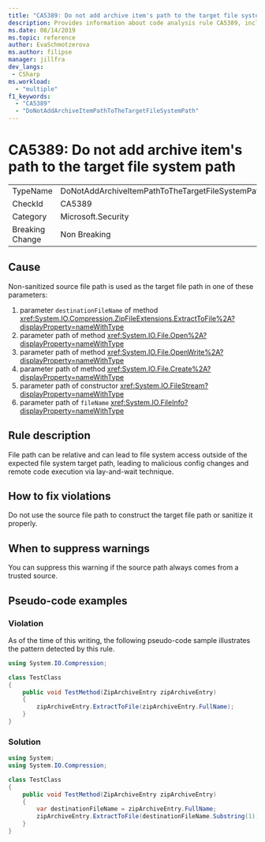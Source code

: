 ```yaml
---
title: "CA5389: Do not add archive item's path to the target file system path"
description: Provides information about code analysis rule CA5389, including causes, how to fix violations, and when to suppress it.
ms.date: 08/14/2019
ms.topic: reference
author: EvaSchmotzerova
ms.author: filipse
manager: jillfra
dev_langs:
 - CSharp
ms.workload:
  - "multiple"
f1_keywords:
  - "CA5389"
  - "DoNotAddArchiveItemPathToTheTargetFileSystemPath"
---
```

# CA5389: Do not add archive item's path to the target file system path

|||
|-|-|
|TypeName|DoNotAddArchiveItemPathToTheTargetFileSystemPath|
|CheckId|CA5389|
|Category|Microsoft.Security|
|Breaking Change|Non Breaking|

## Cause

Non-sanitized source file path is used as the target file path in one of these parameters:
1.	parameter `destinationFileName` of method <xref:System.IO.Compression.ZipFileExtensions.ExtractToFile%2A?displayProperty=nameWithType>
2.	parameter path of method <xref:System.IO.File.Open%2A?displayProperty=nameWithType>
3.	parameter path of method <xref:System.IO.File.OpenWrite%2A?displayProperty=nameWithType>
4.	parameter path of method <xref:System.IO.File.Create%2A?displayProperty=nameWithType>
5.	parameter path of constructor <xref:System.IO.FileStream?displayProperty=nameWithType>
6.	parameter path of `fileName` <xref:System.IO.FileInfo?displayProperty=nameWithType>

## Rule description

File path can be relative and can lead to file system access outside of the expected file system target path, leading to malicious config changes and remote code execution via lay-and-wait technique.

## How to fix violations

Do not use the source file path to construct the target file path or sanitize it properly.

## When to suppress warnings

You can suppress this warning if the source path always comes from a trusted source.

## Pseudo-code examples

### Violation

As of the time of this writing, the following pseudo-code sample illustrates the pattern detected by this rule.

```csharp
using System.IO.Compression;

class TestClass
{
    public void TestMethod(ZipArchiveEntry zipArchiveEntry)
    {
        zipArchiveEntry.ExtractToFile(zipArchiveEntry.FullName);
    }
}
```

### Solution

```csharp
using System;
using System.IO.Compression;

class TestClass
{
    public void TestMethod(ZipArchiveEntry zipArchiveEntry)
    {
        var destinationFileName = zipArchiveEntry.FullName;
        zipArchiveEntry.ExtractToFile(destinationFileName.Substring(1));
    }
} 
```
